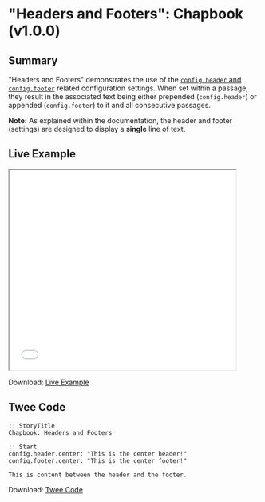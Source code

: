 # "Headers and Footers": Chapbook (v1.0.0)

## Summary

"Headers and Footers" demonstrates the use of the [`config.header` and `config.footer`](https://klembot.github.io/chapbook/guide/customization/header-and-footer.html) related configuration settings. When set within a passage, they result in the associated text being either prepended (`config.header`) or appended (`config.footer`) to it and all consecutive passages.

<div class="alertbox information"><strong>Note:</strong> As explained within the documentation, the header and footer (settings) are designed to display a <b>single</b> line of text.</div>

## Live Example

<section>
<iframe src="chapbook_headersandfooters_example.html" height=400 width=90%></iframe>


Download: <a href="chapbook_headersandfooters_example.html" target="_blank">Live Example</a>
</section>

## Twee Code

```
:: StoryTitle
Chapbook: Headers and Footers

:: Start
config.header.center: "This is the center header!"
config.footer.center: "This is the center footer!"
--
This is content between the header and the footer.

```

Download: <a href="chapbook_headersandfooters_twee.txt" target="_blank">Twee Code</a>

